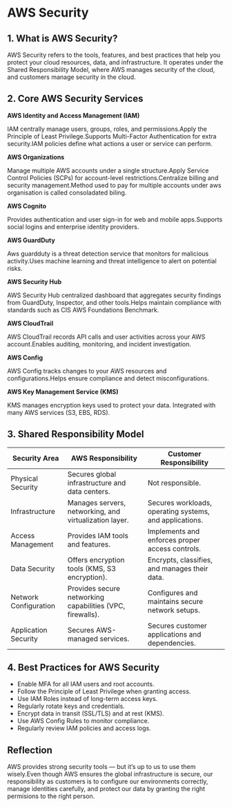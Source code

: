 #  AWS Security

## 1. What is AWS Security?

AWS Security refers to the tools, features, and best practices that help you protect your cloud resources, data, and infrastructure. It operates under the Shared Responsibility Model, where AWS manages security of the cloud, and customers manage security in the cloud.


## 2. Core AWS Security Services

 **AWS Identity and Access Management (IAM)**

 IAM centrally manage users, groups, roles, and permissions.Apply the Principle of Least Privilege.Supports Multi-Factor Authentication for extra security.IAM policies define what actions a user or service can perform.

**AWS Organizations**

Manage multiple AWS accounts under a single structure.Apply Service Control Policies (SCPs) for account-level restrictions.Centralize billing and security management.Method used to pay for multiple accounts under aws organisation is called consoladated biling.

 **AWS Cognito**

Provides authentication and user sign-in for web and mobile apps.Supports social logins and enterprise identity providers.

**AWS GuardDuty**

Aws guardduty is a threat detection service that monitors for malicious activity.Uses machine learning and threat intelligence to alert on potential risks.

**AWS Security Hub**

AWS Security Hub centralized dashboard that aggregates security findings from GuardDuty, Inspector, and other tools.Helps maintain compliance with standards such as CIS AWS Foundations Benchmark.

**AWS CloudTrail**

AWS CloudTrail records API calls and user activities across your AWS account.Enables auditing, monitoring, and incident investigation.

 **AWS Config**

AWS Config tracks changes to your AWS resources and configurations.Helps ensure compliance and detect misconfigurations.

**AWS Key Management Service (KMS)**

KMS manages encryption keys used to protect your data.
Integrated with many AWS services (S3, EBS, RDS).

## 3. Shared Responsibility Model


| **Security Area**        | **AWS Responsibility**                                   | **Customer Responsibility**                              |
|---------------------------|----------------------------------------------------------|----------------------------------------------------------|
| Physical Security    | Secures global infrastructure and data centers.          | Not responsible.                     |
| Infrastructure       | Manages servers, networking, and virtualization layer.   | Secures workloads, operating systems, and applications.  |
| Access Management     | Provides IAM tools and features.                         | Implements and enforces proper access controls.          |
| Data Security       | Offers encryption tools (KMS, S3 encryption).            | Encrypts, classifies, and manages their data.            |
| Network Configuration | Provides secure networking capabilities (VPC, firewalls).| Configures and maintains secure network setups.           |
| Application Security  | Secures AWS-managed services.   | Secures customer applications and dependencies.           |


## 4. Best Practices for AWS Security

- Enable MFA for all IAM users and root accounts.
- Follow the Principle of Least Privilege when granting access.
- Use IAM Roles instead of long-term access keys.
- Regularly rotate keys and credentials.
- Encrypt data in transit (SSL/TLS) and at rest (KMS).
- Use AWS Config Rules to monitor compliance.
- Regularly review IAM policies and access logs.

##  Reflection

AWS provides strong security tools — but it’s up to us to use them wisely.Even though AWS ensures the global infrastructure is secure, our responsibility as customers is to configure our environments correctly, manage identities carefully, and protect our data by granting the right permisions to the right person.

